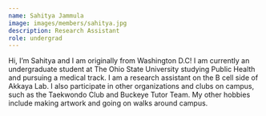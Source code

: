```yaml
---
name: Sahitya Jammula
image: images/members/sahitya.jpg
description: Research Assistant
role: undergrad
---
```


Hi, I’m Sahitya and I am originally from Washington D.C! I am currently an undergraduate student at The Ohio State University studying Public Health and pursuing a medical track. I am a research assistant on the B cell side of Akkaya Lab. I also participate in other organizations and clubs on campus, such as the Taekwondo Club and Buckeye Tutor Team. My other hobbies include making artwork and going on walks around campus.